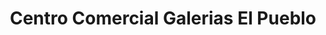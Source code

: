 ---
title: "Centro Comercial Galerias El Pueblo"
url: /caracas/centro-comercial-galerias-el-pueblo/
shop: Einkaufszentrum
---